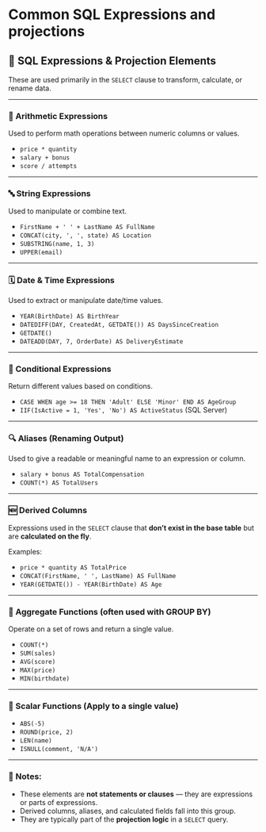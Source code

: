 # Common SQL Expressions and projections

## 🧮 SQL Expressions & Projection Elements

These are used primarily in the `SELECT` clause to transform, calculate, or rename data.

---

### 🔢 Arithmetic Expressions

Used to perform math operations between numeric columns or values.

- `price * quantity`  
- `salary + bonus`  
- `score / attempts`  

---

### 🔤 String Expressions

Used to manipulate or combine text.

- `FirstName + ' ' + LastName AS FullName`  
- `CONCAT(city, ', ', state) AS Location`  
- `SUBSTRING(name, 1, 3)`  
- `UPPER(email)`  

---

### 🗓️ Date & Time Expressions

Used to extract or manipulate date/time values.

- `YEAR(BirthDate) AS BirthYear`  
- `DATEDIFF(DAY, CreatedAt, GETDATE()) AS DaysSinceCreation`  
- `GETDATE()`  
- `DATEADD(DAY, 7, OrderDate) AS DeliveryEstimate`  

---

### 🧠 Conditional Expressions

Return different values based on conditions.

- `CASE WHEN age >= 18 THEN 'Adult' ELSE 'Minor' END AS AgeGroup`  
- `IIF(IsActive = 1, 'Yes', 'No') AS ActiveStatus` (SQL Server)

---

### 🔍 Aliases (Renaming Output)

Used to give a readable or meaningful name to an expression or column.

- `salary + bonus AS TotalCompensation`  
- `COUNT(*) AS TotalUsers`  

---

### 🆕 Derived Columns

Expressions used in the `SELECT` clause that **don’t exist in the base table** but are **calculated on the fly**.

Examples:
- `price * quantity AS TotalPrice`  
- `CONCAT(FirstName, ' ', LastName) AS FullName`  
- `YEAR(GETDATE()) - YEAR(BirthDate) AS Age`  

---

### 🧮 Aggregate Functions (often used with GROUP BY)

Operate on a set of rows and return a single value.

- `COUNT(*)`  
- `SUM(sales)`  
- `AVG(score)`  
- `MAX(price)`  
- `MIN(birthdate)`

---

### 📐 Scalar Functions (Apply to a single value)

- `ABS(-5)`  
- `ROUND(price, 2)`  
- `LEN(name)`  
- `ISNULL(comment, 'N/A')`

---

### 🧠 Notes:

- These elements are **not statements or clauses** — they are expressions or parts of expressions.
- Derived columns, aliases, and calculated fields fall into this group.
- They are typically part of the **projection logic** in a `SELECT` query.